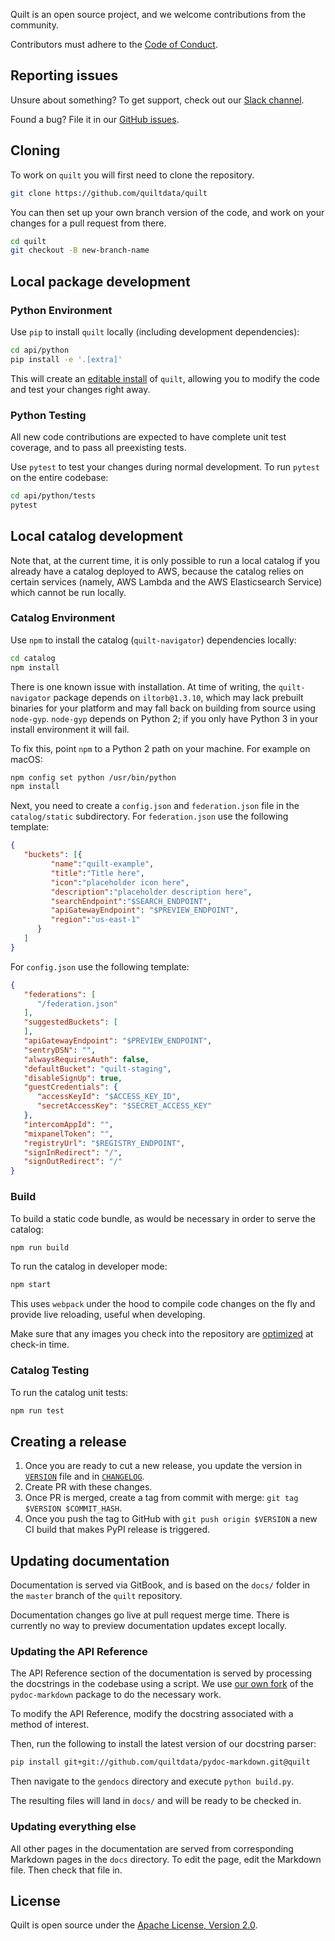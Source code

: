 <!--pytest-codeblocks:skipfile-->
<!-- markdownlint-disable-next-line first-line-h1 -->
Quilt is an open source project, and we welcome contributions from the community.

Contributors must adhere to the [Code of Conduct](https://github.com/quiltdata/quilt/blob/master/docs/CODE_OF_CONDUCT.md).

## Reporting issues

Unsure about something? To get support, check out our [Slack channel](https://quiltusers.slack.com/messages).

Found a bug? File it in our [GitHub issues](https://github.com/quiltdata/quilt/issues).

## Cloning

To work on `quilt` you will first need to clone the repository.

```bash
git clone https://github.com/quiltdata/quilt
```

You can then set up your own branch version of the code, and work
on your changes for a pull request from there.

```bash
cd quilt
git checkout -B new-branch-name
```

## Local package development

### Python Environment

Use `pip` to install `quilt` locally (including development dependencies):

```bash
cd api/python
pip install -e '.[extra]'
```

This will create an [editable
install](https://pip.pypa.io/en/stable/reference/pip_install/#editable-installs)
of `quilt`, allowing you to modify the code and test your changes
right away.

### Python Testing

All new code contributions are expected to have complete unit test
coverage, and to pass all preexisting tests.

Use `pytest` to test your changes during normal development. To run
`pytest` on the entire codebase:

```bash
cd api/python/tests
pytest
```

## Local catalog development

Note that, at the current time, it is only possible to run a local
catalog if you already have a catalog deployed to AWS, because the
catalog relies on certain services (namely, AWS Lambda and the AWS
Elasticsearch Service) which cannot be run locally.

### Catalog Environment

Use `npm` to install the catalog (`quilt-navigator`) dependencies locally:

```bash
cd catalog
npm install
```

There is one known issue with installation. At time of writing, the
`quilt-navigator` package depends on `iltorb@1.3.10`, which may
lack prebuilt binaries for your platform and may fall back on
building from source using `node-gyp`. `node-gyp` depends on Python
2; if you only have Python 3 in your install environment it will
fail.

To fix this, point `npm` to a Python 2 path on your machine. For
example on macOS:

```bash
npm config set python /usr/bin/python
npm install
```

Next, you need to create a `config.json` and `federation.json` file
in the `catalog/static` subdirectory. For `federation.json` use the
following template:

```json
{
   "buckets": [{
         "name":"quilt-example",
         "title":"Title here",
         "icon":"placeholder icon here",
         "description":"placeholder description here",
         "searchEndpoint":"$SEARCH_ENDPOINT",
         "apiGatewayEndpoint": "$PREVIEW_ENDPOINT",
         "region":"us-east-1"
      }
   ]
}
```

For `config.json` use the following template:

```json
{
   "federations": [
      "/federation.json"
   ],
   "suggestedBuckets": [
   ],
   "apiGatewayEndpoint": "$PREVIEW_ENDPOINT",
   "sentryDSN": "",
   "alwaysRequiresAuth": false,
   "defaultBucket": "quilt-staging",
   "disableSignUp": true,
   "guestCredentials": {
      "accessKeyId": "$ACCESS_KEY_ID",
      "secretAccessKey": "$SECRET_ACCESS_KEY"
   },
   "intercomAppId": "",
   "mixpanelToken": "",
   "registryUrl": "$REGISTRY_ENDPOINT",
   "signInRedirect": "/",
   "signOutRedirect": "/"
}
```

### Build

To build a static code bundle, as would be necessary in order to serve the catalog:

```bash
npm run build
```

To run the catalog in developer mode:

```bash
npm start
```

This uses `webpack` under the hood to compile code changes on the
fly and provide live reloading, useful when developing.

Make sure that any images you check into the repository are
[optimized](https://kinsta.com/blog/optimize-images-for-web/) at
check-in time.

### Catalog Testing

To run the catalog unit tests:

```bash
npm run test
```

## Creating a release

1. Once you are ready to cut a new release, you update the version in
[`VERSION`](https://github.com/quiltdata/quilt/blob/master/api/python/quilt3/VERSION)
file and in [`CHANGELOG`](https://github.com/quiltdata/quilt/blob/master/docs/CHANGELOG.md).
1. Create PR with these changes.
1. Once PR is merged, create a tag from commit with merge: `git tag $VERSION $COMMIT_HASH`.
1. Once you push the tag to GitHub with `git push origin $VERSION` a new CI build
that makes PyPI release is triggered.

## Updating documentation

Documentation is served via GitBook, and is based on the `docs/`
folder in the `master` branch of the `quilt` repository.

Documentation changes go live at pull request merge time. There is
currently no way to preview documentation updates except locally.

### Updating the API Reference

The API Reference section of the documentation is served by processing
the docstrings in the codebase using a script. We use [our own
fork](https://github.com/quiltdata/pydoc-markdown/tree/quilt) of
the `pydoc-markdown` package to do the necessary work.

To modify the API Reference, modify the docstring associated with a method of interest.

Then, run the following to install the latest version of our docstring parser:

```bash
pip install git+git://github.com/quiltdata/pydoc-markdown.git@quilt
```

Then navigate to the `gendocs` directory and execute `python build.py`.

The resulting files will land in `docs/` and will be ready to be checked in.

### Updating everything else

All other pages in the documentation are served from corresponding
Markdown pages in the `docs` directory. To edit the page, edit the
Markdown file. Then check that file in.

## License

Quilt is open source under the [Apache License, Version
2.0](https://github.com/quiltdata/quilt/blob/master/LICENSE).

